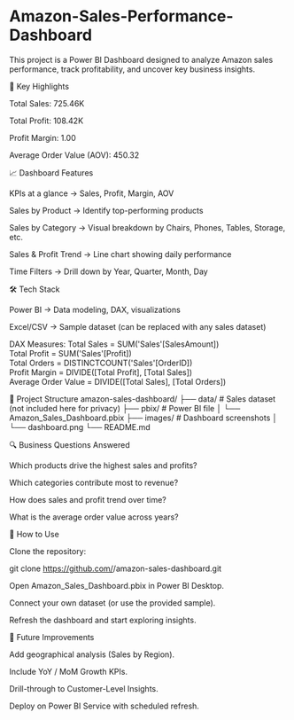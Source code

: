 # Amazon-Sales-Performance-Dashboard
This project is a Power BI Dashboard designed to analyze Amazon sales performance, track profitability, and uncover key business insights.

🚀 Key Highlights

Total Sales: 725.46K

Total Profit: 108.42K

Profit Margin: 1.00

Average Order Value (AOV): 450.32



📈 Dashboard Features

KPIs at a glance → Sales, Profit, Margin, AOV

Sales by Product → Identify top-performing products

Sales by Category → Visual breakdown by Chairs, Phones, Tables, Storage, etc.

Sales & Profit Trend → Line chart showing daily performance

Time Filters → Drill down by Year, Quarter, Month, Day


🛠️ Tech Stack

Power BI → Data modeling, DAX, visualizations

Excel/CSV → Sample dataset (can be replaced with any sales dataset)

DAX Measures:
Total Sales = SUM('Sales'[SalesAmount])  
Total Profit = SUM('Sales'[Profit])  
Total Orders = DISTINCTCOUNT('Sales'[OrderID])  
Profit Margin = DIVIDE([Total Profit], [Total Sales])  
Average Order Value = DIVIDE([Total Sales], [Total Orders])  

📂 Project Structure
amazon-sales-dashboard/
├── data/               # Sales dataset (not included here for privacy)
├── pbix/               # Power BI file
│   └── Amazon_Sales_Dashboard.pbix
├── images/             # Dashboard screenshots
│   └── dashboard.png
└── README.md



🔍 Business Questions Answered

Which products drive the highest sales and profits?

Which categories contribute most to revenue?

How does sales and profit trend over time?

What is the average order value across years?



🚦 How to Use

Clone the repository:

git clone https://github.com/<your-username>/amazon-sales-dashboard.git


Open Amazon_Sales_Dashboard.pbix in Power BI Desktop.

Connect your own dataset (or use the provided sample).

Refresh the dashboard and start exploring insights.




📌 Future Improvements

Add geographical analysis (Sales by Region).

Include YoY / MoM Growth KPIs.

Drill-through to Customer-Level Insights.

Deploy on Power BI Service with scheduled refresh.



